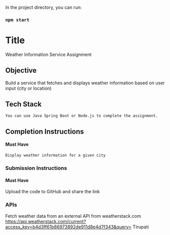 In the project directory, you can run:

### `npm start`

# Title

Weather Information Service Assignment

## Objective

Build a service that fetches and displays weather information based on user input (city or location)

## Tech Stack

    You can use Java Spring Boot or Node.js to complete the assignment.

## Completion Instructions

#### Must Have

    Display weather information for a given city

### Submission Instructions

#### Must Have

Upload the code to GitHub and share the link

### APIs

Fetch weather data from an external API from weatherstack.com
https://api.weatherstack.com/current?access_key=b4d3ff61b86973892de911d8e4d7f343&query= Tirupati
